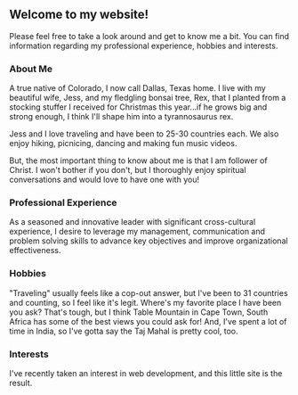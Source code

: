 ## Welcome to my website!

Please feel free to take a look around and get to know me a bit. You can find information regarding my professional experience, hobbies and interests. 


### About Me

A true native of Colorado, I now call Dallas, Texas home. I live with my beautiful wife, Jess, and my fledgling bonsai tree, Rex, that I planted from a stocking stuffer I received for Christmas this year...if he grows big and strong enough, I think I'll shape him into a tyrannosaurus rex.

Jess and I love traveling and have been to 25-30 countries each. We also enjoy hiking, picnicing, dancing and making fun music videos. 

But, the most important thing to know about me is that I am follower of Christ. I won't bother if you don't, but I thoroughly enjoy spiritual conversations and would love to have one with you!

### Professional Experience

As a seasoned and innovative leader with significant cross-cultural experience, I desire to leverage my management, communication and problem solving skills to advance key objectives and improve organizational effectiveness.

### Hobbies

"Traveling" usually feels like a cop-out answer, but I've been to 31 countries and counting, so I feel like it's legit. Where's my favorite place I have been you ask? That's tough, but I think Table Mountain in Cape Town, South Africa has some of the best views you could ask for! And, I've spent a lot of time in India, so I've gotta say the Taj Mahal is pretty cool, too. 


### Interests
I've recently taken an interest in web development, and this little site is the result. 
